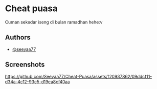 
# Cheat puasa

Cuman sekedar iseng di bulan ramadhan hehe:v

## Authors

- [@seeyaa77](https://www.github.com/seeyaa77)


## Screenshots

https://github.com/Seeyaa77/Cheat-Puasa/assets/120937862/09ddcf11-d34a-4c12-93c5-d19ea8cf40aa

